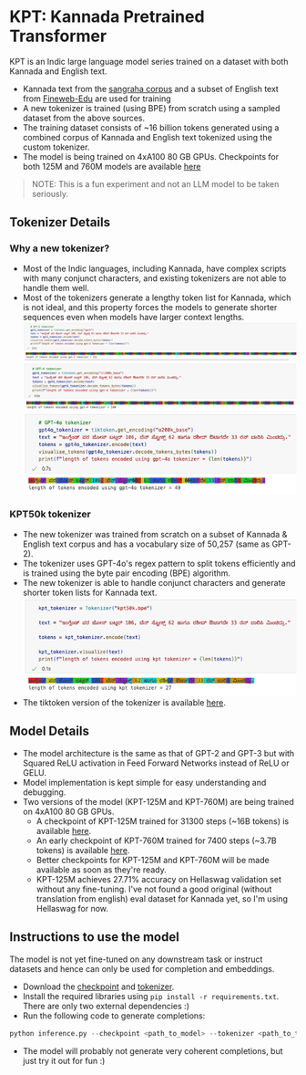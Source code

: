 # KPT: Kannada Pretrained Transformer

KPT is an Indic large language model series trained on a dataset with both Kannada and English text.

-   Kannada text from the [sangraha corpus](https://huggingface.co/datasets/ai4bharat/sangraha) and a subset of English text from [Fineweb-Edu](https://huggingface.co/datasets/HuggingFaceFW/fineweb-edu) are used for training
-   A new tokenizer is trained (using BPE) from scratch using a sampled dataset from the above sources.
-   The training dataset consists of ~16 billion tokens generated using a combined corpus of Kannada and English text tokenized using the custom tokenizer.
-   The model is being trained on 4xA100 80 GB GPUs. Checkpoints for both 125M and 760M models are available [here](#model-details)

> NOTE: This is a fun experiment and not an LLM model to be taken seriously.

## Tokenizer Details

### Why a new tokenizer?

-   Most of the Indic languages, including Kannada, have complex scripts with many conjunct characters, and existing tokenizers are not able to handle them well.
-   Most of the tokenizers generate a lengthy token list for Kannada, which is not ideal, and this property forces the models to generate shorter sequences even when models have larger context lengths.
    ![gpt2 tokenizer](docs/image-1.png)
    ![gpt4 tokenizer](docs/image-2.png)
    ![gpt4o tokenizer](docs/image-3.png)

### KPT50k tokenizer

-   The new tokenizer was trained from scratch on a subset of Kannada & English text corpus and has a vocabulary size of 50,257 (same as GPT-2).
-   The tokenizer uses GPT-4o's regex pattern to split tokens efficiently and is trained using the byte pair encoding (BPE) algorithm.
-   The new tokenizer is able to handle conjunct characters and generate shorter token lists for Kannada text.
    ![kpt tokenizer](docs/image.png)
-   The tiktoken version of the tokenizer is available [here](https://pub-43f56be326594cbe8fc3226f999a9886.r2.dev/kpt-125M%2Fkpt50k.bpe).

## Model Details

-   The model architecture is the same as that of GPT-2 and GPT-3 but with Squared ReLU activation in Feed Forward Networks instead of ReLU or GELU.
-   Model implementation is kept simple for easy understanding and debugging.
-   Two versions of the model (KPT-125M and KPT-760M) are being trained on 4xA100 80 GB GPUs.
    -   A checkpoint of KPT-125M trained for 31300 steps (~16B tokens) is available [here](https://pub-43f56be326594cbe8fc3226f999a9886.r2.dev/kpt-125M%2Fmodel_31299.pt).
    -   An early checkpoint of KPT-760M trained for 7400 steps (~3.7B tokens) is available [here](https://pub-43f56be326594cbe8fc3226f999a9886.r2.dev/kpt-750M%2Fmodel_07400.pt).
    -   Better checkpoints for KPT-125M and KPT-760M will be made available as soon as they're ready.
    -   KPT-125M achieves 27.71% accuracy on Hellaswag validation set without any fine-tuning. I've not found a good original (without translation from english) eval dataset for Kannada yet, so I'm using Hellaswag for now.

## Instructions to use the model

The model is not yet fine-tuned on any downstream task or instruct datasets and hence can only be used for completion and embeddings.

-   Download the [checkpoint](https://pub-43f56be326594cbe8fc3226f999a9886.r2.dev/kpt-125M%2Fmodel_31299.pt) and [tokenizer](https://pub-43f56be326594cbe8fc3226f999a9886.r2.dev/kpt-125M%2Fkpt50k.bpe).
-   Install the required libraries using `pip install -r requirements.txt`. There are only two external dependencies :)
-   Run the following code to generate completions:

```python
python inference.py --checkpoint <path_to_model> --tokenizer <path_to_tokenizer_.bpe_file> --input "" --max-length <max-length>
```

-   The model will probably not generate very coherent completions, but just try it out for fun :)
